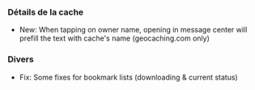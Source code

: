 ### Détails de la cache
- New: When tapping on owner name, opening in message center will prefill the text with cache's name (geocaching.com only)

### Divers
- Fix: Some fixes for bookmark lists (downloading & current status)
